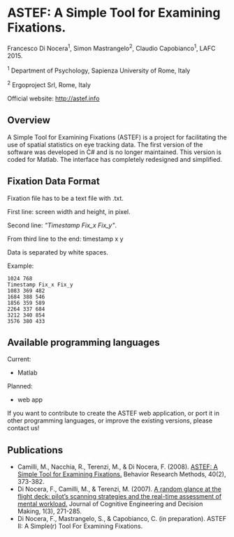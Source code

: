 # ASTEF: A Simple Tool for Examining Fixations.

Francesco Di Nocera<sup>1</sup>, Simon Mastrangelo<sup>2</sup>, Claudio Capobianco<sup>1</sup>, LAFC 2015.

<sup>1</sup> Department of Psychology, Sapienza University of Rome, Italy

<sup>2</sup> Ergoproject Srl, Rome, Italy

Official website: http://astef.info

## Overview
A Simple Tool for Examining Fixations (ASTEF) is a project for facilitating the use of spatial statistics on eye tracking data. The first version of the software was developed in C# and is no longer maintained. This version is coded for Matlab. The interface has completely redesigned and simplified.

## Fixation Data Format
Fixation file has to be a text file with .txt.

First line: screen width and height, in pixel.

Second line: *"Timestamp Fix_x Fix_y"*.

From third line to the end: timestamp x y

Data is separated by white spaces.

Example:
```
1024 768
Timestamp Fix_x Fix_y
1083 369 482
1684 388 546
1856 359 589
2264 337 684
3212 340 854
3576 380 433
```

## Available programming languages

Current:
* Matlab

Planned:
* web app

If you want to contribute to create the ASTEF web application, or port it in other programming languages, or improve the existing versions, please contact us!

## Publications
* Camilli, M., Nacchia, R., Terenzi, M., & Di Nocera, F. (2008). [ASTEF: A Simple Tool for Examining Fixations.][df1] Behavior Research Methods, 40(2), 373-382.
* Di Nocera, F., Camilli, M., & Terenzi, M. (2007). [A random glance at the flight deck: pilot’s scanning strategies and the real-time assessment of mental workload.][df2] Journal of Cognitive Engineering and Decision Making, 1(3), 271-285.
* Di Nocera, F., Mastrangelo, S., & Capobianco, C. (in preparation). ASTEF II: A Simple(r) Tool For Examining Fixations.

[df1]: http://link.springer.com/content/pdf/10.3758/BRM.40.2.373.pdf
[df2]: http://edm.sagepub.com/content/1/3/271.full.pdf
